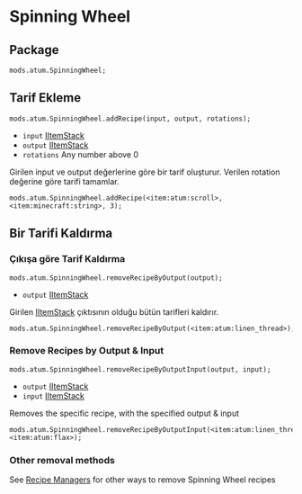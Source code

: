 # Spinning Wheel

## Package
`mods.atum.SpinningWheel;`

## Tarif Ekleme

`mods.atum.SpinningWheel.addRecipe(input, output, rotations);`

- `input` [IItemStack](/vanilla/api/items/IItemStack)
- `output` [IItemStack](/vanilla/api/items/IItemStack)
- `rotations` Any number above 0

Girilen input ve output değerlerine göre bir tarif oluşturur. Verilen rotation değerine göre tarifi tamamlar.

```zenscript
mods.atum.SpinningWheel.addRecipe(<item:atum:scroll>, <item:minecraft:string>, 3);
```

## Bir Tarifi Kaldırma

### Çıkışa göre Tarif Kaldırma

`mods.atum.SpinningWheel.removeRecipeByOutput(output);`

- `output` [IItemStack](/vanilla/api/items/IItemStack)

Girilen [IItemStack](/vanilla/api/items/IItemStack) çıktısının olduğu bütün tarifleri kaldırır.

```zenscript
mods.atum.SpinningWheel.removeRecipeByOutput(<item:atum:linen_thread>);
```

### Remove Recipes by Output & Input

`mods.atum.SpinningWheel.removeRecipeByOutputInput(output, input);`

- `output` [IItemStack](/vanilla/api/items/IItemStack)
- `input` [IItemStack](/vanilla/api/items/IItemStack)

Removes the specific recipe, with the specified output & input

```zenscript
mods.atum.SpinningWheel.removeRecipeByOutputInput(<item:atum:linen_thread>, <item:atum:flax>);
```

### Other removal methods

See [Recipe Managers](/recipes/recipe_managers) for other ways to remove Spinning Wheel recipes

